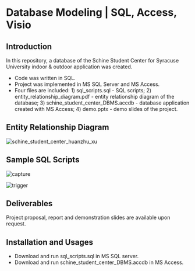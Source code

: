 # Database Modeling | SQL, Access, Visio
## Introduction
In this repository, a database of the Schine Student Center for Syracuse University indoor & outdoor application was created.
* Code was written in SQL.
* Project was implemented in MS SQL Server and MS Access.
* Four files are included: 1) sql_scripts.sql - SQL scripts; 2) entity_relationship_diagram.pdf - entity relationship diagram of the database; 3) schine_student_center_DBMS.accdb - database application created with MS Access; 4) demo.pptx - demo slides of the project. 

## Entity Relationship Diagram
![schine_student_center_huanzhu_xu](https://cloud.githubusercontent.com/assets/19921232/17567530/93df97b4-5ef4-11e6-904e-c96027069874.PNG)

## Sample SQL Scripts
![capture](https://cloud.githubusercontent.com/assets/19921232/17567672/2ef44984-5ef5-11e6-81a5-91e0bbc1c090.PNG)

![trigger](https://cloud.githubusercontent.com/assets/19921232/17567683/384a265c-5ef5-11e6-8230-6aee1c18cff3.png)

## Deliverables
Project proposal, report and demonstration slides are available upon request.

## Installation and Usages
* Download and run sql_scripts.sql in MS SQL server.
* Download and run schine_student_center_DBMS.accdb in MS Access.
